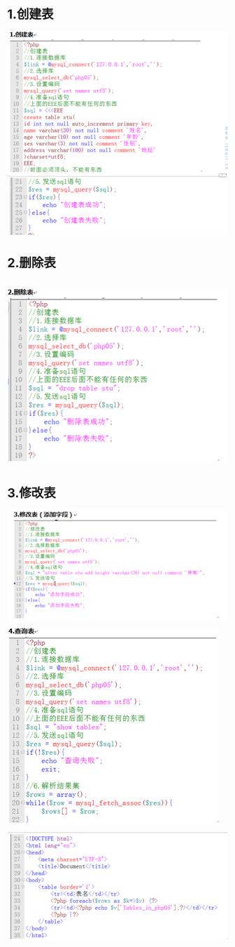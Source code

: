 # 1.创建表

![](img/Language/PHP/table/29113718.png)

#  

# 2.删除表

# ![](img/Language/PHP/table/29143437.png)

# 3.修改表

![](img/Language/PHP/table/29159921.png)

![](img/Language/PHP/table/29172875.png)

![](img/Language/PHP/table/29186625.png)

